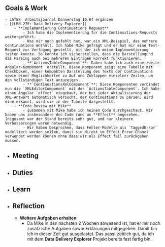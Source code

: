 ## Goals & Work
	- LATER  Arbeitsjournal Donnerstag 10.04 ergänzen
	- [[LRN-276: Data Delivery Explorer]]
		- **Implementierung Continuations Request**
			- Ich habe die Implementierung für die Continuations-Requests weitergeführt.
			- Was mir noch gefehlt hat, war ein XML-Beispiel, das mehrere Continuations enthält. Ich habe Mike gefragt und er hat mir eine Test-Request zur Verfügung gestellt, mit der ich meine Implementierung testen konnte. So konnte ich sicherstellen, dass die Darstellungund das Parsing auch bei mehreren Einträgen korrekt funktionieren.
			- **`ActionsTableComponent`**: Dabei habe ich auch eine zweite Angular-Komponent  erstellt. Diese Komponent zeigt eine Tabelle mit Checkboxen, einer kompakten Darstellung des Texts der Continuations sowie einer Möglichkeiten zu Auf und Zuklappen einzelner Zeilen, um den vollständigen Text anzuzeigen.
			- **`ContinuationsXmlComponent`**: Diese Komponenten verbindet nun die `XMLEditorComponent` mit der `ActionsTableComponent`. Ich habe einen Angular `effect` eingebaut, der bei jeder Aktualisierung der XML-Antwort automatisch versucht, der Continuations zu parsen. Wird eine erkannt, wird sie in der Tabelle dargestellt.
		- **Code Review mit Mike**
			- Zusammen mit Mike habe ich meinen Code durchgeschaut. Wir haben uns insbesondere den Code rund um **Effect** angesehen. Insgesamt war der Stand bereits sehr gut, und nur kleinere Verbesserungen waren notwendig.
			- Wir haben besprochen, dass Fehler-Modelle als `TaggedError` modelliert werden sollen, damit sie direkt im Effect-Error-Chanel verwendet werden können ohne dass wir als Effect fail zuräckgeben müssen.
- ## Meeting
- ## Duties
- ## Learn
- ## Reflection
	- **Weitere Aufgaben erhalten**
		- Da Mike in den nächsten 2 Wochen abwesend ist, hat er mir noch zusätzliche Aufgaben sowie Erklärungen mitgegeben. Damit bin ich in dieser Zeit gut ausgelastet. Das passt zeitlich gut, da ich mit dem **Data Delivery Explorer** Projekt bereits fast fertig bin.